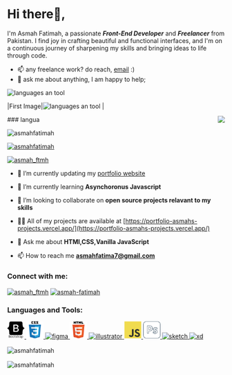 # Hi there👋,
I'm Asmah Fatimah, a passionate ***Front-End Developer*** and ***Freelancer*** from Pakistan. I find joy in crafting beautiful and functional interfaces, and I'm on a continuous journey of sharpening my skills and bringing ideas to life through code.

* 📫 any freelance work? do reach,  [email](asmahfatima7@gmail.com) :)
* 💬 ask me about anything, I am happy to help;

 ![languages an tool](https://usagif.com/wp-content/uploads/gif-funny-work-32.gif) 

|First Image|![languages an tool](https://usagif.com/wp-content/uploads/gif-funny-work-32.gif) |
<p align="left"> <img style="float: right;" src="https://usagif.com/wp-content/uploads/gif-funny-work-32.gif"> 
 ### langua
 
</p>


<p align="left"> <img src="https://komarev.com/ghpvc/?username=asmahfatimah&label=Profile%20views&color=0e75b6&style=flat" alt="asmahfatimah" /> </p>

<p align="left"> <a href="https://github.com/ryo-ma/github-profile-trophy"><img src="https://github-profile-trophy.vercel.app/?username=asmahfatimah" alt="asmahfatimah" /></a> </p>

<p align="left"> <a href="https://twitter.com/asmah_ftmh" target="blank"><img src="https://img.shields.io/twitter/follow/asmah_ftmh?logo=twitter&style=for-the-badge" alt="asmah_ftmh" /></a> </p>

- 🔭 I’m currently updating my [portfolio website](https://portfolio-asmahs-projects.vercel.app/)

- 🌱 I’m currently learning **Asynchoronus Javascript**

- 👯 I’m looking to collaborate on **open source projects relavant to my skills**

- 👨‍💻 All of my projects are available at [https://portfolio-asmahs-projects.vercel.app/](https://portfolio-asmahs-projects.vercel.app/)

- 💬 Ask me about **HTMl,CSS,Vanilla JavaScript**

- 📫 How to reach me **asmahfatima7@gmail.com**

<h3 align="left">Connect with me:</h3>
<p align="left">
<a href="https://twitter.com/asmah_ftmh" target="blank"><img align="center" src="https://raw.githubusercontent.com/rahuldkjain/github-profile-readme-generator/master/src/images/icons/Social/twitter.svg" alt="asmah_ftmh" height="30" width="40" /></a>
<a href="https://linkedin.com/in/asmah-fatimah" target="blank"><img align="center" src="https://raw.githubusercontent.com/rahuldkjain/github-profile-readme-generator/master/src/images/icons/Social/linked-in-alt.svg" alt="asmah-fatimah" height="30" width="40" /></a>
</p>

<h3 align="left">Languages and Tools:</h3>
<p align="left"> <a href="https://getbootstrap.com" target="_blank" rel="noreferrer"> <img src="https://raw.githubusercontent.com/devicons/devicon/master/icons/bootstrap/bootstrap-plain-wordmark.svg" alt="bootstrap" width="40" height="40"/> </a> <a href="https://www.w3schools.com/css/" target="_blank" rel="noreferrer"> <img src="https://raw.githubusercontent.com/devicons/devicon/master/icons/css3/css3-original-wordmark.svg" alt="css3" width="40" height="40"/> </a> <a href="https://www.figma.com/" target="_blank" rel="noreferrer"> <img src="https://www.vectorlogo.zone/logos/figma/figma-icon.svg" alt="figma" width="40" height="40"/> </a> <a href="https://www.w3.org/html/" target="_blank" rel="noreferrer"> <img src="https://raw.githubusercontent.com/devicons/devicon/master/icons/html5/html5-original-wordmark.svg" alt="html5" width="40" height="40"/> </a> <a href="https://www.adobe.com/in/products/illustrator.html" target="_blank" rel="noreferrer"> <img src="https://www.vectorlogo.zone/logos/adobe_illustrator/adobe_illustrator-icon.svg" alt="illustrator" width="40" height="40"/> </a> <a href="https://developer.mozilla.org/en-US/docs/Web/JavaScript" target="_blank" rel="noreferrer"> <img src="https://raw.githubusercontent.com/devicons/devicon/master/icons/javascript/javascript-original.svg" alt="javascript" width="40" height="40"/> </a> <a href="https://www.photoshop.com/en" target="_blank" rel="noreferrer"> <img src="https://raw.githubusercontent.com/devicons/devicon/master/icons/photoshop/photoshop-line.svg" alt="photoshop" width="40" height="40"/> </a> <a href="https://www.sketch.com/" target="_blank" rel="noreferrer"> <img src="https://www.vectorlogo.zone/logos/sketchapp/sketchapp-icon.svg" alt="sketch" width="40" height="40"/> </a> <a href="https://www.adobe.com/products/xd.html" target="_blank" rel="noreferrer"> <img src="https://cdn.worldvectorlogo.com/logos/adobe-xd.svg" alt="xd" width="40" height="40"/> </a> </p>

<p><img align="center" src="https://github-readme-stats.vercel.app/api/top-langs?username=asmahfatimah&show_icons=true&locale=en&layout=compact" alt="asmahfatimah" /></p>

<p><img align="center" src="https://github-readme-streak-stats.herokuapp.com/?user=asmahfatimah&" alt="asmahfatimah" /></p>
